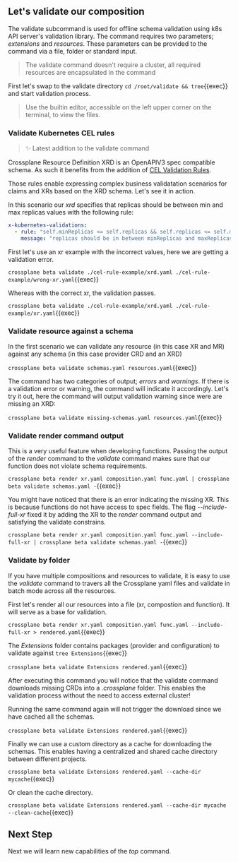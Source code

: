 ## Let's validate our composition

The validate subcommand is used for offline schema validation using k8s API
server's validation library. The command requires two parameters; _extensions_
and _resources_. These parameters can be provided to the command via a file,
folder or standard input.

> The validate command doesn't require a cluster, all required resources are
> encapsulated in the command

First let's swap to the validate directory `cd /root/validate && tree`{{exec}} and start
validation process.

> Use the builtin editor, accessible on the left upper corner on the terminal,
> to view the files.

### Validate Kubernetes CEL rules

> ✨ Latest addition to the validate command

Crossplane Resource Definition XRD is an OpenAPIV3 spec compatible schema. As
such it benefits from the addition of [CEL Validation
Rules](https://kubernetes.io/docs/tasks/extend-kubernetes/custom-resources/custom-resource-definitions/#validation-rules).

Those rules enable expressing complex business validatation scenarios for claims
and XRs based on the XRD schema. Let's see it in action.

In this scenario our _xrd_ specifies that replicas should be between min and max
replicas values with the following rule:

```yaml
x-kubernetes-validations:
  - rule: "self.minReplicas <= self.replicas && self.replicas <= self.maxReplicas"
    message: "replicas should be in between minReplicas and maxReplicas."
```

First let's use an xr example with the incorrect values, here we are getting a
validation error.

`crossplane beta validate ./cel-rule-example/xrd.yaml ./cel-rule-example/wrong-xr.yaml`{{exec}}

Whereas with the correct xr, the validation passes.

`crossplane beta validate ./cel-rule-example/xrd.yaml ./cel-rule-example/xr.yaml`{{exec}}

### Validate resource against a schema

In the first scenario we can validate any resource (in this case XR and MR)
against any schema (in this case provider CRD and an XRD)

`crossplane beta validate schemas.yaml resources.yaml`{{exec}}

The command has two categories of output; _errors_ and _warnings_.
If there is a validation error or warning, the command will indicate it accordingly. Let's
try it out, here the command will output validation warning since were are
missing an XRD:

`crossplane beta validate missing-schemas.yaml resources.yaml`{{exec}}

### Validate render command output

This is a very useful feature when developing functions. Passing the output of
the _render_ command to the _validate_ command makes sure that our function does
not violate schema requirements.

`crossplane beta render xr.yaml composition.yaml func.yaml | crossplane beta validate schemas.yaml -`{{exec}}

You might have noticed that there is an error indicating the missing XR. This is
because functions do not have access to spec fields. The flag _--include-full-xr_ fixed
it by adding the XR to the _render_ command output and satisfying the validate
constrains.

`crossplane beta render xr.yaml composition.yaml func.yaml --include-full-xr | crossplane beta validate schemas.yaml -`{{exec}}

### Validate by folder

If you have multiple compositions and resources to validate, it is easy to use
the _validate_ command to travers all the Crossplane yaml files and validate in
batch mode across all the resources.

First let's render all our resources into a file (xr, compostion and function).
It will serve as a base for validation.

`crossplane beta render xr.yaml composition.yaml func.yaml --include-full-xr > rendered.yaml`{{exec}}

The _Extensions_ folder contains packages (provider and configuration) to validate against `tree Extensions`{{exec}}

`crossplane beta validate Extensions rendered.yaml`{{exec}}

After executing this command you will notice that the validate command downloads
missing CRDs into a _.crossplane_ folder. This enables the validation process
without the need to access external cluster!

Running the same command again will not trigger the download since we have
cached all the schemas.

`crossplane beta validate Extensions rendered.yaml`{{exec}}

Finally we can use a custom directory as a cache for downloading the schemas.
This enables having a centralized and shared cache directory between different
projects.

`crossplane beta validate Extensions rendered.yaml --cache-dir mycache`{{exec}}

Or clean the cache directory.

`crossplane beta validate Extensions rendered.yaml --cache-dir mycache --clean-cache`{{exec}}

## Next Step

Next we will learn new capabilities of the _top_ command.
